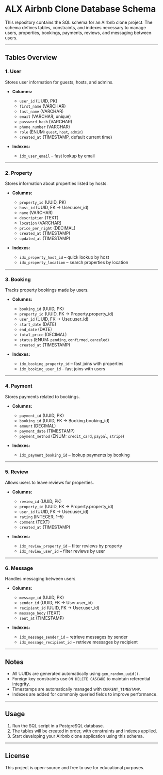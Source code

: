 
# ALX Airbnb Clone Database Schema

This repository contains the SQL schema for an Airbnb clone project. The schema defines tables, constraints, and indexes necessary to manage users, properties, bookings, payments, reviews, and messaging between users.

---

## Tables Overview

### 1. **User**
Stores user information for guests, hosts, and admins.

- **Columns:**
  - `user_id` (UUID, PK)
  - `first_name` (VARCHAR)
  - `last_name` (VARCHAR)
  - `email` (VARCHAR, unique)
  - `password_hash` (VARCHAR)
  - `phone_number` (VARCHAR)
  - `role` (ENUM: `guest`, `host`, `admin`)
  - `created_at` (TIMESTAMP, default current time)

- **Indexes:**
  - `idx_user_email` – fast lookup by email

---

### 2. **Property**
Stores information about properties listed by hosts.

- **Columns:**
  - `property_id` (UUID, PK)
  - `host_id` (UUID, FK → User.user_id)
  - `name` (VARCHAR)
  - `description` (TEXT)
  - `location` (VARCHAR)
  - `price_per_night` (DECIMAL)
  - `created_at` (TIMESTAMP)
  - `updated_at` (TIMESTAMP)

- **Indexes:**
  - `idx_property_host_id` – quick lookup by host
  - `idx_property_location` – search properties by location

---

### 3. **Booking**
Tracks property bookings made by users.

- **Columns:**
  - `booking_id` (UUID, PK)
  - `property_id` (UUID, FK → Property.property_id)
  - `user_id` (UUID, FK → User.user_id)
  - `start_date` (DATE)
  - `end_date` (DATE)
  - `total_price` (DECIMAL)
  - `status` (ENUM: `pending`, `confirmed`, `canceled`)
  - `created_at` (TIMESTAMP)

- **Indexes:**
  - `idx_booking_property_id` – fast joins with properties
  - `idx_booking_user_id` – fast joins with users

---

### 4. **Payment**
Stores payments related to bookings.

- **Columns:**
  - `payment_id` (UUID, PK)
  - `booking_id` (UUID, FK → Booking.booking_id)
  - `amount` (DECIMAL)
  - `payment_date` (TIMESTAMP)
  - `payment_method` (ENUM: `credit_card`, `paypal`, `stripe`)

- **Indexes:**
  - `idx_payment_booking_id` – lookup payments by booking

---

### 5. **Review**
Allows users to leave reviews for properties.

- **Columns:**
  - `review_id` (UUID, PK)
  - `property_id` (UUID, FK → Property.property_id)
  - `user_id` (UUID, FK → User.user_id)
  - `rating` (INTEGER, 1–5)
  - `comment` (TEXT)
  - `created_at` (TIMESTAMP)

- **Indexes:**
  - `idx_review_property_id` – filter reviews by property
  - `idx_review_user_id` – filter reviews by user

---

### 6. **Message**
Handles messaging between users.

- **Columns:**
  - `message_id` (UUID, PK)
  - `sender_id` (UUID, FK → User.user_id)
  - `recipient_id` (UUID, FK → User.user_id)
  - `message_body` (TEXT)
  - `sent_at` (TIMESTAMP)

- **Indexes:**
  - `idx_message_sender_id` – retrieve messages by sender
  - `idx_message_recipient_id` – retrieve messages by recipient

---

## Notes

- All UUIDs are generated automatically using `gen_random_uuid()`.
- Foreign key constraints use `ON DELETE CASCADE` to maintain referential integrity.
- Timestamps are automatically managed with `CURRENT_TIMESTAMP`.
- Indexes are added for commonly queried fields to improve performance.

---

## Usage

1. Run the SQL script in a PostgreSQL database.
2. The tables will be created in order, with constraints and indexes applied.
3. Start developing your Airbnb clone application using this schema.

---

## License

This project is open-source and free to use for educational purposes.

